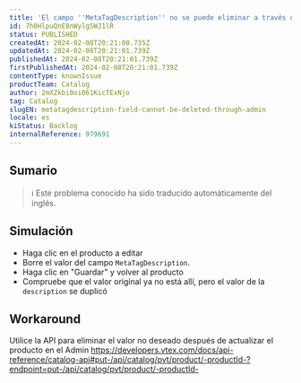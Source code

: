 ```yaml
---
title: 'El campo ''MetaTagDescription'' no se puede eliminar a través de Admin'
id: 7h0HlpuQnE8nWylgSWJ1lR
status: PUBLISHED
createdAt: 2024-02-08T20:21:00.735Z
updatedAt: 2024-02-08T20:21:01.739Z
publishedAt: 2024-02-08T20:21:01.739Z
firstPublishedAt: 2024-02-08T20:21:01.739Z
contentType: knownIssue
productTeam: Catalog
author: 2mXZkbi0oi061KicTExNjo
tag: Catalog
slugEN: metatagdescription-field-cannot-be-deleted-through-admin
locale: es
kiStatus: Backlog
internalReference: 979691
---
```


## Sumario

>ℹ️ Este problema conocido ha sido traducido automáticamente del inglés.



## Simulación



- Haga clic en el producto a editar
- Borre el valor del campo `MetaTagDescription`.
- Haga clic en "Guardar" y volver al producto
- Compruebe que el valor original ya no está allí, pero el valor de la `description` se duplicó



## Workaround


Utilice la API para eliminar el valor no deseado después de actualizar el producto en el Admin
https://developers.vtex.com/docs/api-reference/catalog-api#put-/api/catalog/pvt/product/-productId-?endpoint=put-/api/catalog/pvt/product/-productId-




